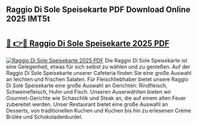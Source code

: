 ## Raggio Di Sole Speisekarte PDF Download Online 2025 lMT5t

# <h2><a href="http://gc9appr.nevu.top/?p=Raggio+Di+Sole+Speisekarte">🔗 👉🔴 Raggio Di Sole Speisekarte 2025 PDF</a></h2>

[![Raggio Di Sole Speisekarte 2025 PDF](https://i.imgur.com/dBaPXMq.png)](http://gc9appr.nevu.top/?p=Raggio+Di+Sole+Speisekarte)
Die Raggio Di Sole Speisekarte ist eine Gelegenheit, etwas für sich selbst zu wählen und zu genießen. Auf der Raggio Di Sole Speisekarte unserer Cafeteria finden Sie eine große Auswahl an leichten und frischen Salaten. Für Fleischliebhaber bietet unsere Raggio Di Sole Speisekarte eine große Auswahl an Gerichten: Rindfleisch, Schweinefleisch, Huhn und Fisch. Unseren Auserwählten bieten wir Gourmet-Gerichte wie Schaschlik und Steak an, die auf einem alten Feuer zubereitet werden. Unser Restaurant bietet eine große Auswahl an Desserts, von traditionellen Kuchen und Kuchen bis hin zu erlesenen Crème Brûlée und Schokoladenburdel.
